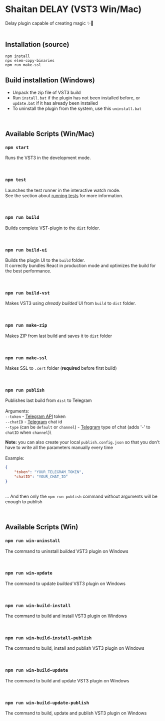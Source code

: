 # Shaitan DELAY (VST3 Win/Mac)

Delay plugin capable of creating magic ✨🐾
<br/><br/>

## Installation (source)

```
npm install
npx elem-copy-binaries
npm run make-ssl
```

## Build installation (Windows)

- Unpack the zip file of VST3 build
- Run `install.bat` if the plugin has not been installed before, or `update.bat` if it has already been installed
- To uninstall the plugin from the system, use this `uninstall.bat`

<br/>

## Available Scripts (Win/Mac)

### `npm start`

Runs the VST3 in the development mode.

<br/>

### `npm test`

Launches the test runner in the interactive watch mode.\
See the section about [running tests](https://facebook.github.io/create-react-app/docs/running-tests) for more information.

<br/>

### `npm run build`

Builds complete VST-plugin to the `dist` folder.

<br/>

### `npm run build-ui`

Builds the plugin UI to the `build` folder.\
It correctly bundles React in production mode and optimizes the build for the best performance.

<br/>

### `npm run build-vst`

Makes VST3 using _already builded_ UI from `build` to `dist` folder.

<br/>

### `npm run make-zip`

Makes ZIP from last build and saves it to `dist` folder

<br/>

### `npm run make-ssl`

Makes SSL to `.cert` folder (**required** before first build)

<br/>

### `npm run publish`

Publishes last build from `dist` to Telegram\
\
Arguments:\
`--token` - [Telegram API](https://core.telegram.org/bots/api) token\
`--chatID` - [Telegram](https://telegram.org) chat id\
`--type` (can be `default` or `channel`) - [Telegram](https://telegram.org) type of chat (adds '-' to `chatID` when `channel`)\

**Note:** you can also create your local `publish.config.json` so that you don't have to write all the parameters manually every time\
\
Example:
```json
{
    "token": "YOUR_TELEGRAM_TOKEN",
    "chatID": "YOUR_CHAT_ID"
}
```
\
... And then only the `npm run publish` command without arguments will be enough to publish

<br/>

## Available Scripts (Win)

### `npm run win-uninstall`

The command to uninstall _builded_ VST3 plugin on Windows

<br/>

### `npm run win-update`

The command to update _builded_ VST3 plugin on Windows

<br/>

### `npm run win-build-install`

The command to build and install VST3 plugin on Windows

<br/>

### `npm run win-build-install-publish`

The command to build, install and publish VST3 plugin on Windows

<br/>

### `npm run win-build-update`

The command to build and update VST3 plugin on Windows

<br/>

### `npm run win-build-update-publish`

The command to build, update and publish VST3 plugin on Windows
